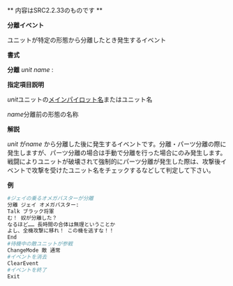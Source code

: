 ** 内容はSRC2.2.33のものです **

**分離イベント**

ユニットが特定の形態から分離したとき発生するイベント

**書式**

**分離** *unit name* :

**指定項目説明**

*unit*ユニットの[メインパイロット名](メインパイロット名.md)またはユニット名

*name*分離前の形態の名称

**解説**

*unit* が*name* から分離した後に発生するイベントです。分離・パーツ分離の際に発生しますが、パーツ分離の場合は手動で分離を行った場合にのみ発生します。戦闘によりユニットが破壊されて強制的にパーツ分離が発生した際は、攻撃後イベントで攻撃を受けたユニット名をチェックするなどして判定して下さい。

**例**
```sh
#ジェイの乗るオメガバスターが分離
分離 ジェイ オメガバスター:
Talk ブラック将軍
む！ 奴が分離した？
なるほど…… 長時間の合体は無理ということか
よし、全機攻撃に移れ！ この機を逃すな！！
End
#待機中の敵ユニットが参戦
ChangeMode 敵 通常
#イベントを消去
ClearEvent
#イベントを終了
Exit
```


